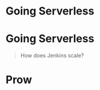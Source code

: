 <!-- .slide: data-background="linear-gradient(to bottom right, rgba(25,151,181,0.9), rgba(87,185,72,0.9)), url(../img/background/servers.jpg) center / cover" -->
<!-- .slide: class="center" -->
<div class="eyebrow"></div>

# Going Serverless


<!-- .slide: data-background="linear-gradient(to bottom right, rgba(25,151,181,0.9), rgba(87,185,72,0.9)), url(../img/products/jenkins.png) center / cover" -->
<!-- .slide: class="light" -->
<div class="eyebrow"></div>

# Going Serverless

> How does Jenkins scale?


<!-- .slide: data-background="img/serverless-static.png" data-background-size="contain" -->


<!-- .slide: data-background="img/serverless-static-agents.png" data-background-size="contain" -->


<!-- .slide: data-background="img/serverless-teams.png" data-background-size="contain" -->


<!-- .slide: data-background="img/serverless-teams-recovery.png" data-background-size="contain" -->


# Prow


<!-- .slide: data-background="../img/products/tekton.png" data-background-size="contain" data-background-color="black" -->


<!-- .slide: data-background="../img/products/jenkins-x.png" data-background-size="contain" data-background-color="black" -->


<!-- .slide: data-background="img/serverless.png" data-background-size="contain" -->
